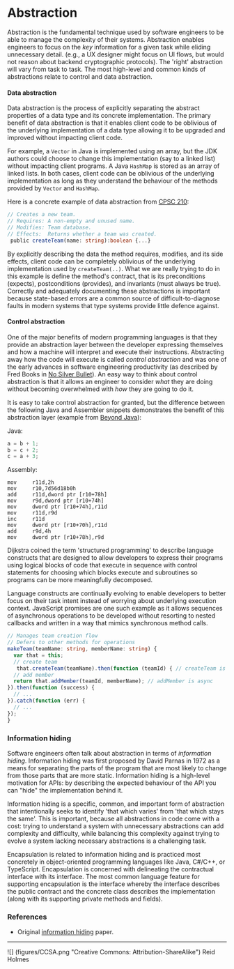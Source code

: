 # Abstraction

Abstraction is the fundamental technique used by software engineers to be able to manage the complexity of their systems. Abstraction enables engineers to focus on the _key_ information for a given task while eliding unnecessary detail. (e.g., a UX designer might focus on UI flows, but would not reason about backend cryptographic protocols). The 'right' abstraction will vary from task to task. The most high-level and common kinds of abstractions relate to control and data abstraction.

#### Data abstraction

Data abstraction is the process of explicitly separating the abstract properties of a data type and its concrete implementation. The primary benefit of data abstraction is that it enables client code to be oblivious of the underlying implementation of a data type allowing it to be upgraded and improved without impacting client code.

For example, a ```Vector``` in Java is implemented using an array, but the JDK authors could choose to change this implementation (say to a linked list) without impacting client programs. A Java ```HashMap``` is stored as an array of linked lists. In both cases, client code can be oblivious of the underlying implementation as long as they understand the behaviour of the methods provided by ```Vector``` and ```HashMap```. 

Here is a concrete example of data abstraction from [CPSC 210](https://sites.google.com/site/ubccpsc2102015s2/schedule/ubc-cpsc-210-robust-classes.pdf?attredirects=0&d=1):

```typescript
// Creates a new team.
// Requires: A non-empty and unused name.
// Modifies: Team database.
// Effects:  Returns whether a team was created.
 public createTeam(name: string):boolean {...} 
```

By explicitly describing the data the method requires, modifies, and its side effects, client code can be completely oblivious of the underlying implementation used by ```createTeam(..)```. What we are really trying to do in this example is define the method's contract, that is its preconditions (expects), postconditions (provides), and invariants (must always be true). Correctly and adequately documenting these abstractions is important because state-based errors are a common source of difficult-to-diagnose faults in modern systems that type systems provide little defence against.

#### Control abstraction

One of the major benefits of modern programming languages is that they provide an abstraction layer between the developer expressing themselves and how a machine will interpret and execute their instructions. Abstracting away how the code will execute is called *control abstraction* and was one of the early advances in software engineering productivity (as described by Fred Books in [No Silver Bullet](http://worrydream.com/refs/Brooks-NoSilverBullet.pdf)). An easy way to think about control abstraction is that it allows an engineer to consider *what* they are doing without becoming overwhelmed with *how* they are going to do it.

It is easy to take control abstraction for granted, but the difference between the following Java and Assembler snippets demonstrates the benefit of this abstraction layer (example from [Beyond Java](http://www.beyondjava.net/blog/java-programmers-guide-assembler-language/)):

Java:

```java
a = b + 1;
b = c + 2;
c = a + 3;
```

Assembly:

```assembly_x86
mov     r11d,2h                   
mov     r10,7d56d18b0h            
add     r11d,dword ptr [r10+78h]  
mov     r9d,dword ptr [r10+74h]   
mov     dword ptr [r10+74h],r11d  
mov     r11d,r9d                  
inc     r11d                      
mov     dword ptr [r10+70h],r11d  
add     r9d,4h                    
mov     dword ptr [r10+78h],r9d   
```

Dijkstra coined the term 'structured programming' to describe language constructs that are designed to allow developers to express their programs using logical blocks of code that execute in sequence with control statements for choosing which blocks execute and subroutines so programs can be more meaningfully decomposed.

Language constructs are continually evolving to enable developers to better focus on their task intent instead of worrying about underlying execution context. JavaScript promises are one such example as it allows sequences of asynchronous operations to be developed without resorting to nested callbacks and written in a way that mimics synchronous method calls.

```typescript
// Manages team creation flow
// Defers to other methods for operations
makeTeam(teamName: string, memberName: string) {
  var that = this;
  // create team
   that.createTeam(teamName).then(function (teamId) { // createTeam is async
  // add member
  return that.addMember(teamId, memberName); // addMember is async
}).then(function (success) {
  // ...
}).catch(function (err) {
  // ...
});
}
```

### Information hiding 

Software engineers often talk about abstraction in terms of _information hiding_.  Information hiding was first proposed by David Parnas in 1972 as a means for separating the parts of the program that are most likely to change from those parts that are more static. Information hiding is a high-level motivation for APIs: by describing the expected behaviour of the API you can "hide" the implementation behind it. 

Information hiding is a specific, common, and important form of abstraction that intentionally seeks to identify 'that which varies' from 'that which stays the same'. This is important, because all abstractions in code come with a cost: trying to understand a system with unnecessary abstractions can add complexity and difficulty, while balancing this complexity against trying to evolve a system lacking necessary abstractions is a challenging task.

Encapsulation is related to information hiding and is practiced most concretely in object-oriented programming languages like Java, C#/C++, or TypeScript.  Encapsulation is concerned with delineating the contractual interface with its interface. The most common language feature for supporting encapsulation is the interface whereby the interface describes the public contract and the concrete class describes the implementation (along with its supporting private methods and fields).

### References

* Original [information hiding](http://www.cs.umd.edu/class/spring2003/cmsc838p/Design/criteria.pdf) paper.


---
![] (figures/CCSA.png "Creative Commons: Attribution-ShareAlike") Reid Holmes



